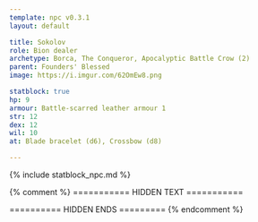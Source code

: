 ```yaml
---
template: npc v0.3.1
layout: default

title: Sokolov
role: Bion dealer
archetype: Borca, The Conqueror, Apocalyptic Battle Crow (2)
parent: Founders' Blessed
image: https://i.imgur.com/62OmEw8.png

statblock: true
hp: 9
armour: Battle-scarred leather armour 1
str: 12
dex: 12
wil: 10
at: Blade bracelet (d6), Crossbow (d8)

---
```


{% include statblock_npc.md %}

{% comment %} =========== HIDDEN TEXT ===========

========== HIDDEN ENDS ========= {% endcomment %}
